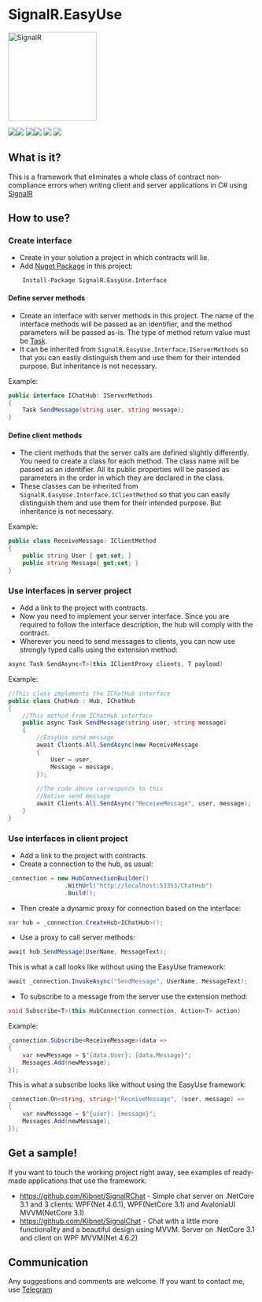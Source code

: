 # SignalR.EasyUse

<img src="https://docs.microsoft.com/sv-se/azure/media/index/azure-signalr.svg" alt="SignalR" width="180"/>

![](https://github.com/Kibnet/SignalR.EasyUse/workflows/NuGet%20Generation/badge.svg?branch=master)![](https://img.shields.io/github/stars/Kibnet/SignalR.EasyUse.svg) ![](https://img.shields.io/github/forks/Kibnet/SignalR.EasyUse.svg)![](https://img.shields.io/github/issues/Kibnet/SignalR.EasyUse.svg)
 ![](https://img.shields.io/github/tag/Kibnet/SignalR.EasyUse.svg) ![](https://img.shields.io/github/release/Kibnet/SignalR.EasyUse.svg)

## What is it?
This is a framework that eliminates a whole class of contract non-compliance errors when writing client and server applications in C# using [SignalR](https://github.com/SignalR/SignalR "SignalR")

## How to use?
### Create interface
- Create in your solution a project in which contracts will lie.
- Add [Nuget Package](https://www.nuget.org/packages/SignalR.EasyUse.Interface/ "Nuget Package") in this project:
```
    Install-Package SignalR.EasyUse.Interface
```

#### Define server methods
- Create an interface with server methods in this project. The name of the interface methods will be passed as an identifier, and the method parameters will be passed as-is. The type of method return value must be [Task](https://docs.microsoft.com/en-us/dotnet/api/system.threading.tasks.task?view=netcore-3.1 "System.Threading.Tasks.Task").
- It can be inherited from `SignalR.EasyUse.Interface.IServerMethods` so that you can easily distinguish them and use them for their intended purpose. But inheritance is not necessary.

Example:
```csharp
public interface IChatHub: IServerMethods
{
    Task SendMessage(string user, string message);
}
```

#### Define client methods
- The client methods that the server calls are defined slightly differently. You need to create a class for each method. The class name will be passed as an identifier. All its public properties will be passed as parameters in the order in which they are declared in the class.
- These classes can be inherited from `SignalR.EasyUse.Interface.IClientMethod` so that you can easily distinguish them and use them for their intended purpose. But inheritance is not necessary.

Example:
```csharp
public class ReceiveMessage: IClientMethod
{
    public string User { get;set; }
    public string Message{ get;set; }
}
```

### Use interfaces in server project
- Add a link to the project with contracts.
- Now you need to implement your server interface. Since you are required to follow the interface description, the hub will comply with the contract.
- Wherever you need to send messages to clients, you can now use strongly typed calls using the extension method:
```csharp
async Task SendAsync<T>(this IClientProxy clients, T payload)
```

Example:
```csharp
//This class implements the IChatHub interface
public class ChatHub : Hub, IChatHub
{
    //This method from IChatHub interface
    public async Task SendMessage(string user, string message)
    {
        //EasyUse send message
        await Clients.All.SendAsync(new ReceiveMessage
        {
            User = user,
            Message = message,
		});
		
		//The code above corresponds to this
        //Native send message
        await Clients.All.SendAsync("ReceiveMessage", user, message);
    }
}
```

### Use interfaces in client project
- Add a link to the project with contracts.
- Сreate a connection to the hub, as usual:
```csharp
_connection = new HubConnectionBuilder()
                .WithUrl("http://localhost:53353/ChatHub")
                .Build();
```
- Then create a dynamic proxy for connection based on the interface:
```csharp
var hub = _connection.CreateHub<IChatHub>();
```
- Use a proxy to call server methods:
```csharp
await hub.SendMessage(UserName, MessageText);
```
This is what a call looks like without using the EasyUse framework:
```csharp
await _connection.InvokeAsync("SendMessage", UserName, MessageText);
```
- To subscribe to a message from the server use the extension method:
```csharp
void Subscribe<T>(this HubConnection connection, Action<T> action)
```

Example:
```csharp
_connection.Subscribe<ReceiveMessage>(data =>
{
	var newMessage = $"{data.User}: {data.Message}";
	Messages.Add(newMessage);
});
```
This is what a subscribe looks like without using the EasyUse framework:
```csharp
_connection.On<string, string>("ReceiveMessage", (user, message) =>
{
	var newMessage = $"{user}: {message}";
	Messages.Add(newMessage);
});
```

## Get a sample!
If you want to touch the working project right away, see examples of ready-made applications that use the framework:
- https://github.com/Kibnet/SignalRChat - Simple chat server on .NetCore 3.1 and 3 clients: WPF(Net 4.6.1), WPF(NetCore 3.1) and AvaloniaUI MVVM(NetCore 3.1)
- https://github.com/Kibnet/SignalChat - Chat with a little more functionality and a beautiful design using MVVM. Server on .NetCore 3.1 and client on WPF MVVM(Net 4.6.2)

## Communication
Any suggestions and comments are welcome. If you want to contact me, use [Telegram](https://t.me/kibnet)
